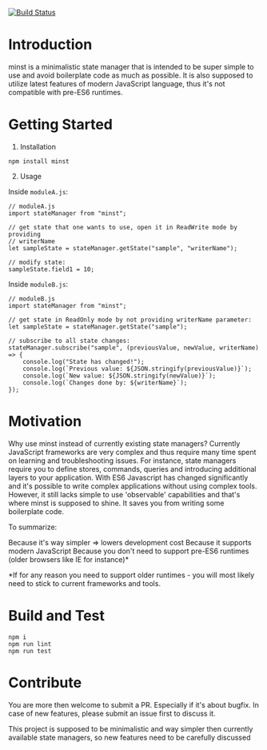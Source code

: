 [![Build Status](https://travis-ci.com/sobanieca/minst.svg?branch=master)](https://travis-ci.com/sobanieca/minst)

# Introduction 

minst is a minimalistic state manager that is intended to be super simple to use 
and avoid boilerplate code as much as possible. It is also supposed to utilize
latest features of modern JavaScript language, thus it's not compatible with pre-ES6 
runtimes.

# Getting Started

1. Installation

`npm install minst`

2. Usage

Inside `moduleA.js`:
```
// moduleA.js
import stateManager from "minst";

// get state that one wants to use, open it in ReadWrite mode by providing
// writerName
let sampleState = stateManager.getState("sample", "writerName");

// modify state:
sampleState.field1 = 10;
```
Inside `moduleB.js`:
```
// moduleB.js
import stateManager from "minst";

// get state in ReadOnly mode by not providing writerName parameter:
let sampleState = stateManager.getState("sample");

// subscribe to all state changes:
stateManager.subscribe("sample", (previousValue, newValue, writerName) => {
    console.log("State has changed!");
    console.log(`Previous value: ${JSON.stringify(previousValue)}`);
    console.log(`New value: ${JSON.stringify(newValue)}`);
    console.log(`Changes done by: ${writerName}`);
});
```

# Motivation

Why use minst instead of currently existing state managers?
Currently JavaScript frameworks are very complex and thus require 
many time spent on learning and troubleshooting issues. For instance, 
state managers require you to define stores, commands, queries
and introducing additional layers to your application. With ES6 Javascript 
has changed significantly and it's possible to write complex
applications without using complex tools. However, it still lacks simple to
use 'observable' capabilities and that's where minst is supposed to shine.
It saves you from writing some boilerplate code.

To summarize:

Because it's way simpler => lowers development cost
Because it supports modern JavaScript
Because you don't need to support pre-ES6 runtimes 
(older browsers like IE for instance)*

*If for any reason you need to support older runtimes - you will most likely
need to stick to current frameworks and tools.

# Build and Test

```
npm i
npm run lint
npm run test
```

# Contribute

You are more then welcome to submit a PR. Especially if it's about bugfix.
In case of new features, please submit an issue first to discuss it.

This project is supposed to be minimalistic and way simpler then currently
available state managers, so new features need to be carefully discussed
